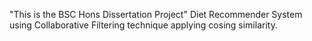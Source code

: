 "This is the BSC Hons Dissertation Project"
Diet Recommender System using Collaborative Filtering technique applying cosing similarity.
